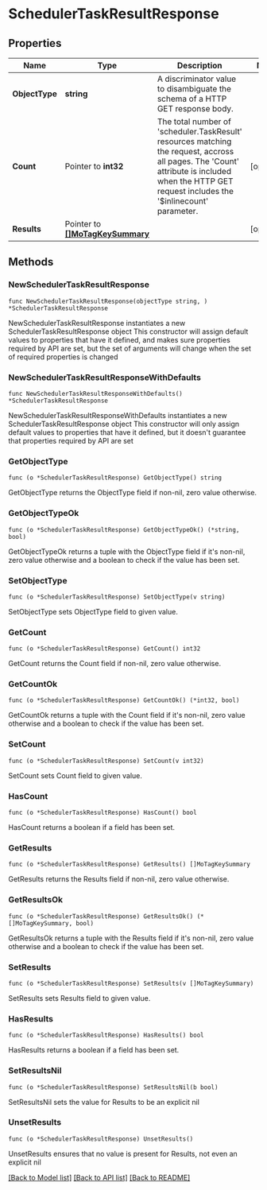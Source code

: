 # SchedulerTaskResultResponse

## Properties

Name | Type | Description | Notes
------------ | ------------- | ------------- | -------------
**ObjectType** | **string** | A discriminator value to disambiguate the schema of a HTTP GET response body. | 
**Count** | Pointer to **int32** | The total number of &#39;scheduler.TaskResult&#39; resources matching the request, accross all pages. The &#39;Count&#39; attribute is included when the HTTP GET request includes the &#39;$inlinecount&#39; parameter. | [optional] 
**Results** | Pointer to [**[]MoTagKeySummary**](MoTagKeySummary.md) |  | [optional] 

## Methods

### NewSchedulerTaskResultResponse

`func NewSchedulerTaskResultResponse(objectType string, ) *SchedulerTaskResultResponse`

NewSchedulerTaskResultResponse instantiates a new SchedulerTaskResultResponse object
This constructor will assign default values to properties that have it defined,
and makes sure properties required by API are set, but the set of arguments
will change when the set of required properties is changed

### NewSchedulerTaskResultResponseWithDefaults

`func NewSchedulerTaskResultResponseWithDefaults() *SchedulerTaskResultResponse`

NewSchedulerTaskResultResponseWithDefaults instantiates a new SchedulerTaskResultResponse object
This constructor will only assign default values to properties that have it defined,
but it doesn't guarantee that properties required by API are set

### GetObjectType

`func (o *SchedulerTaskResultResponse) GetObjectType() string`

GetObjectType returns the ObjectType field if non-nil, zero value otherwise.

### GetObjectTypeOk

`func (o *SchedulerTaskResultResponse) GetObjectTypeOk() (*string, bool)`

GetObjectTypeOk returns a tuple with the ObjectType field if it's non-nil, zero value otherwise
and a boolean to check if the value has been set.

### SetObjectType

`func (o *SchedulerTaskResultResponse) SetObjectType(v string)`

SetObjectType sets ObjectType field to given value.


### GetCount

`func (o *SchedulerTaskResultResponse) GetCount() int32`

GetCount returns the Count field if non-nil, zero value otherwise.

### GetCountOk

`func (o *SchedulerTaskResultResponse) GetCountOk() (*int32, bool)`

GetCountOk returns a tuple with the Count field if it's non-nil, zero value otherwise
and a boolean to check if the value has been set.

### SetCount

`func (o *SchedulerTaskResultResponse) SetCount(v int32)`

SetCount sets Count field to given value.

### HasCount

`func (o *SchedulerTaskResultResponse) HasCount() bool`

HasCount returns a boolean if a field has been set.

### GetResults

`func (o *SchedulerTaskResultResponse) GetResults() []MoTagKeySummary`

GetResults returns the Results field if non-nil, zero value otherwise.

### GetResultsOk

`func (o *SchedulerTaskResultResponse) GetResultsOk() (*[]MoTagKeySummary, bool)`

GetResultsOk returns a tuple with the Results field if it's non-nil, zero value otherwise
and a boolean to check if the value has been set.

### SetResults

`func (o *SchedulerTaskResultResponse) SetResults(v []MoTagKeySummary)`

SetResults sets Results field to given value.

### HasResults

`func (o *SchedulerTaskResultResponse) HasResults() bool`

HasResults returns a boolean if a field has been set.

### SetResultsNil

`func (o *SchedulerTaskResultResponse) SetResultsNil(b bool)`

 SetResultsNil sets the value for Results to be an explicit nil

### UnsetResults
`func (o *SchedulerTaskResultResponse) UnsetResults()`

UnsetResults ensures that no value is present for Results, not even an explicit nil

[[Back to Model list]](../README.md#documentation-for-models) [[Back to API list]](../README.md#documentation-for-api-endpoints) [[Back to README]](../README.md)


